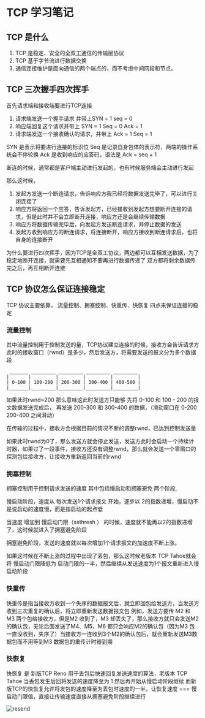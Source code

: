 # TCP 学习笔记

## TCP 是什么

1. TCP 是稳定、安全的全双工通信的传输层协议
2. TCP 基于字节流进行数据交换
3. 通信连接维护是面向通信的两个端点的，而不考虑中间网段和节点。

## TCP 三次握手四次挥手

首先请求端和接收端要进行TCP连接
1. 请求端发送一个握手请求 并带上SYN = 1 seq = 0
2. 响应端回复这个请求并带上 SYN = 1 Seq = 0 Ack = 1
3. 请求端发送一个接收确认的请求，并带上 Ack = 1 Seq = 1

SYN 是表示将要进行连接的标识位
Seq 是记录自身包体的表示符，两端的操作系统会不停轮换
Ack 是收到响应的应答码，语法是 Ack = seq + 1

断连的时候，通常都是客户端主动进行发起的，也有时候服务端会主动进行发起

那么这时候，

1. 发起方发送一个断连请求，告诉响应方我已经将数据发送完毕了，可以进行关闭连接了
2. 响应方将返回一个应答，告诉发起方，已经接收到发起方想要断开连接的请求，但是此时并不会立即断开连接，响应方还是会继续传输数据
3. 响应方将数据传输完毕后，向发起方发送断连请求，并停止数据的发送
4. 发起方收到响应方的断连请求，将连接断开，响应方接收到断连请求后，也将自身的连接断开

为什么要进行四次挥手，因为TCP是全双工协议，两边都可以互相发送数据，为了稳定地断开连接，就需要先互相通知不要再进行数据传递了
双方都将剩余数据传完之后，再互相断开连接

## TCP 协议怎么保证连接稳定

TCP 协议主要依靠， 流量控制、拥塞控制、快重传、快恢复 四点来保证连接的稳定

### 流量控制

其中流量控制用于控制发送的量，TCP协议建立连接的时候，接收方会告诉请求方此时的接收窗口（rwnd）是多少，然后发送方，将需要发送的报文分为多个数据段

```
 _______ _________ _________ _________ _________
|       |         |         |         |         |
| 0-100 | 100-200 | 200-300 | 300-400 | 400-500 |
|_______|_________|_________|_________|_________|

```

如果此时rwnd=200 那么意味这此时发送方只能够 先将 0-100 和 100 - 200 的报文数据发送完成后， 再发送 200-300 和 300-400 的数据，（滑动窗口在 0-200  200-400 之间滑动）

在传输的过程中，接收方会根据目前的情况不断的调整rwnd，已达到控制发送量

如果此时rwnd为0了，那么发送方就会停止发送，发送方此时会启动一个持续计时器，如果过了一段事件，接收方还没有调整rwnd，那么就会发送一个零窗口的探测包给接收方，让接收方重新返回当前的rwnd

### 拥塞控制

拥塞控制用于控制请求发送的速度 其中包括慢启动和拥塞避免 两个阶段,

慢启动阶段，速度从 每次发送1个请求报文 开始，逐步以 2的指数递增，慢启动不是说启动的速度慢，而是指启动的起点低

当速度 增加到 慢启动门限（ssthresh ） 的时候，速度就不能再以2的指数递增了，这时候就进入了拥塞避免阶段

拥塞避免阶段，发送的速度就以每次增加1个请求报文的加速度不断上涨。

如果这时候在不断上涨的过程中出现了丢包，那么这时候老版本 TCP Tahoe就会将 慢启动门限降低为 启动门限的一半，然后继续从发送速度为1个报文重新进入慢启动阶段

### 快重传

快重传是指当接收方收到一个失序的数据报文后，就立即回包给发送方，当发送方收到三次重复的确认后，将立即重新发送数据报文包
例如，发送方要传 M2 和 M3 两个包给接收方，但是M2 收到了，M3 却丢失了，那么接收方就只会发送M2的确认包，无论后面发送了M4、M5、M6 都只会响应M2的确认包（因为M3 包一直没收到，失序了）当接收方一连收到3个M2的确认包后，就会重新发送M3数据包而不用等到M3 数据包的重传计时器到期

### 快恢复

快恢复 是 新版TCP Reno 用于丢包后快速回复发送速度的算法，老版本 TCP Tahoe 当丢包发生后回将发送的速度降至为 1 然后再开始从慢启动阶段继续
而新版TCP的快恢复允许将发包的速度降至为丢包时速度的一半，让恢复速度 === 慢启动门限值，直接让传输速度直接从拥塞避免阶段继续进行

![resend](/assets/images/quick-resend.png)
